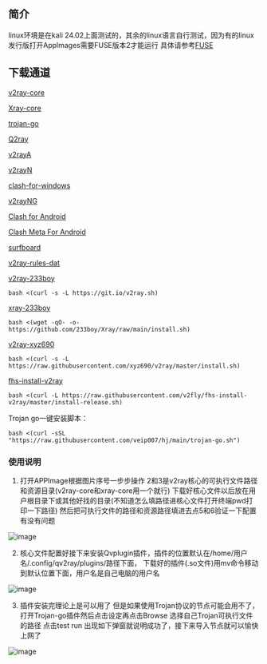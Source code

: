 ## 简介

linux环境是在kali 24.02上面测试的，其余的linux语言自行测试，因为有的linux发行版打开Applmages需要FUSE版本2才能运行
具体请参考[FUSE](https://github.com/AppImage/AppImageKit/wiki/FUSE)

## 下载通道
[v2ray-core](https://github.com/v2fly/v2ray-core)

[Xray-core](https://github.com/XTLS/Xray-core)

[trojan-go](https://github.com/p4gefau1t/trojan-go)

[Q2ray](https://github.com/Qv2ray/Qv2ray)

[v2rayA](https://github.com/v2rayA/v2rayA)

[v2rayN](https://github.com/2dust/v2rayN)

[clash-for-windows](https://github.com/lantongxue/clash_for_windows_pkg/releases)

[v2rayNG](https://github.com/2dust/v2rayNG)

[Clash for Android](https://apkpure.com/clash-for-android/com.github.kr328.clash/download)

[Clash Meta For Android](https://f-droid.org/packages/com.github.metacubex.clash.meta/)

[surfboard](https://surfboard.en.uptodown.com/android)

[v2ray-rules-dat](https://github.com/Loyalsoldier/v2ray-rules-dat)



[v2ray-233boy](https://github.com/233boy/v2ray)

```
bash <(curl -s -L https://git.io/v2ray.sh)
```

[xray-233boy](https://github.com/233boy/Xray)

```
bash <(wget -qO- -o- https://github.com/233boy/Xray/raw/main/install.sh)
```

[v2ray-xyz690](https://github.com/xyz690/v2ray/tree/master)

```
bash <(curl -s -L https://raw.githubusercontent.com/xyz690/v2ray/master/install.sh)
```

[fhs-install-v2ray](https://github.com/v2fly/fhs-install-v2ray)

```
bash <(curl -L https://raw.githubusercontent.com/v2fly/fhs-install-v2ray/master/install-release.sh)
```


Trojan go一键安装脚本：

```
bash <(curl -sSL "https://raw.githubusercontent.com/veip007/hj/main/trojan-go.sh")
```

### 使用说明
1. 打开APPImage根据图片序号一步步操作 2和3是v2ray核心的可执行文件路径和资源目录(v2ray-core和xray-core用一个就行)
下载好核心文件以后放在用户根目录下或其他好找的目录(不知道怎么填路径进核心文件打开终端pwd打印一下路径) 然后把可执行文件的路径和资源路径填进去点5和6验证一下配置有没有问题

![image](https://github.com/kukuqi666/Qv2ray_tools/blob/main/images/IMG_20240722_132513.png)

2. 核心文件配置好接下来安装Qvplugin插件，插件的位置默认在/home/用户名/.config/qv2ray/plugins/路径下面，
下载好的插件(.so文件)用mv命令移动到默认位置下面，用户名是自己电脑的用户名

![image](https://github.com/kukuqi666/Qv2ray_tools/blob/main/images/IMG_20240722_132623.png)

3. 插件安装完理论上是可以用了 但是如果使用Trojan协议的节点可能会用不了，打开Trojan-go插件然后点击设定再点击Browse
   选择自己Trojan可执行文件的路径 点击test run 出现如下弹窗就说明成功了，接下来导入节点就可以愉快上网了
   
![image](https://github.com/kukuqi666/Qv2ray_tools/blob/main/images/IMG_20240722_132806.png)
